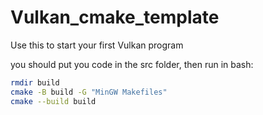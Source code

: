 # Vulkan_cmake_template
Use this to start your first Vulkan program

you should put you code in the src folder, then run in bash:

```bash
rmdir build
cmake -B build -G "MinGW Makefiles"
cmake --build build
```

